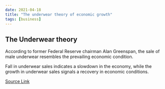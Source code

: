 ```yaml
---
date: 2021-04-18
title: "The underwear theory of economic growth"
tags: [business]
---
```


## The Underwear theory

According to former Federal Reserve chairman Alan Greenspan, the sale of male underwear resembles the prevailing economic condition.

Fall in underwear sales indicates a slowdown in the economy, while the growth in underwear sales signals a recovery in economic conditions.

[Source Link](https://bikashkampo.com/the-underwear-theory-of-economic-growth/)